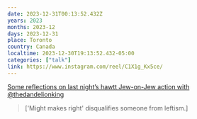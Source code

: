 ```yaml
---
date: 2023-12-31T00:13:52.432Z
years: 2023
months: 2023-12
days: 2023-12-31
place: Toronto
country: Canada
localtime: 2023-12-30T19:13:52.432-05:00
categories: ["talk"]
link: https://www.instagram.com/reel/C1X1g_Kx5ce/
---
```

[Some reflections on last night’s hawtt Jew-on-Jew action with @thedandelionking](https://www.instagram.com/reel/C1X1g_Kx5ce/)

> ['Might makes right' disqualifies someone from leftism.]
